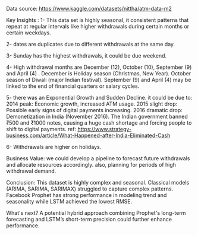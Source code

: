 Data source: https://www.kaggle.com/datasets/nittha/atm-data-m2

Key Insights :
1- This data set is highly seasonal, it consistent patterns that repeat at regular intervals like higher withdrawals during certain months or certain weekdays.

2- dates are duplicates due to different withdrawals at the same day.

3- Sunday has the highest withdrawals, it could be due weekend.

4- High withdrawal months are December (12), October (10), September (9) and April (4) .
    December is Holiday season (Christmas, New Year).
    October season of Diwali (major Indian festival).
    September (9) and April (4) may be linked to the end of financial quarters or salary cycles.
        
5- there was an Exponential Growth and Sudden Decline.
    it could be due to:
    2014 peak: Economic growth, increased ATM usage.
    2015 slight drop: Possible early signs of digital payments increasing.
    2016 dramatic drop: Demonetization in India (November 2016). The Indian government banned ₹500 and ₹1000 notes, 
    causing a huge cash shortage and forcing people to shift to digital payments.
    ref: https://www.strategy-business.com/article/What-Happened-after-India-Eliminated-Cash
        
6- Withdrawals are higher on holidays.


Business Value:
we could develop a pipeline to forecast future withdrawals and allocate resources accordingly.
also, planning for periods of high withdrawal demand.

Conclusion:
This dataset is highly complex and seasonal. Classical models (ARIMA, SARIMA, SARIMAX) struggled to capture complex patterns.  Facebook Prophet has strong performance in modeling trend and seasonality while LSTM achieved the lowest RMSE.

What's next?
A potential hybrid approach combining Prophet's long-term forecasting and LSTM’s short-term precision could further enhance performance.
